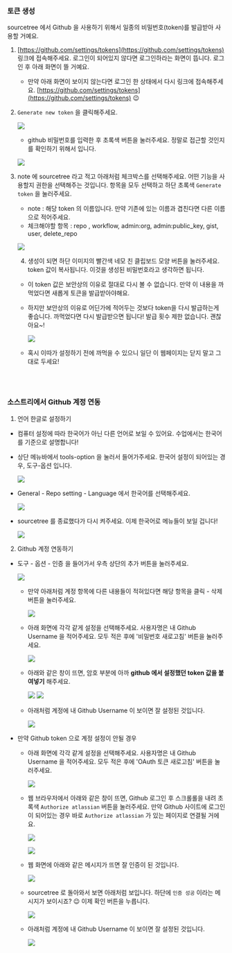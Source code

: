 ### 토큰 생성

sourcetree 에서 Github 을 사용하기 위해서 일종의 비밀번호(token)를 발급받아 사용할 거예요. 

1. [https://github.com/settings/tokens](https://github.com/settings/tokens) 링크에 접속해주세요. 로그인이 되어있지 않다면 로그인하라는 화면이 뜹니다. 로그인 후 아래 화면이 뜰 거예요.  
    - 만약 아래 화면이 보이지 않는다면 로그인 한 상태에서 다시 링크에 접속해주세요. [https://github.com/settings/tokens](https://github.com/settings/tokens) 😉
2. `Generate new token` 을 클릭해주세요. 

    ![](../img/sourcetree/setting/1.png)

    - github 비밀번호를 입력한 후 초록색 버튼을 눌러주세요. 정말로 접근할 것인지를 확인하기 위해서 입니다.

    ![](../img/sourcetree/setting/2.png)
   
3. note 에 sourcetree  라고 적고 아래처럼 체크박스를 선택해주세요. 어떤 기능을 사용할지 권한을 선택해주는 것입니다. 항목을 모두 선택하고 하단 초록색 `Generate token` 을 눌러주세요. 
    - note : 해당 token 의 이름입니다. 만약 기존에 있는 이름과 겹친다면 다른 이름으로 적어주세요.
    - 체크해야할 항목 : repo , workflow, admin:org, admin:public_key, gist, user, delete_repo

    ![](../img/sourcetree/setting/3.png)
   
    4. 생성이 되면 하단 이미지의 빨간색 네모 친 클립보드 모양 버튼을 눌러주세요. token 값이 복사됩니다. 이것을 생성된 비밀번호라고 생각하면 됩니다. 

    - 이 token 값은 보안상의 이유로 절대로 다시 볼 수 없습니다. 만약 이 내용을 까먹었다면 새롭게 토큰을 발급받아야해요.
    - 하지만 보안상의 이유로 어딘가에 적어두는 것보다 token을 다시 발급하는게 좋습니다. 까먹었다면 다시 발급받으면 됩니다! 발급 횟수 제한 없습니다. 괜찮아요~!

        ![](../img/sourcetree/setting/4.png)
      
    - 혹시 이따가 설정하기 전에 까먹을 수 있으니 일단 이 웹페이지는 닫지 말고 그대로 두세요!




<br/><br/>

### 소스트리에서 Github 계정 연동
1. 언어 한글로 설정하기
- 컴퓨터 설정에 따라 한국어가 아닌 다른 언어로 보일 수 있어요. 수업에서는 한국어를 기준으로 설명합니다!
- 상단 메뉴바에서 tools-option 을 눌러서 들어가주세요. 한국어 설정이 되어있는 경우, 도구-옵션 입니다.

    ![](../img/sourcetree/setting/l1.png)
- General - Repo setting - Language 에서 한국어를 선택해주세요.

    ![](../img/sourcetree/setting/l2.png)

- sourcetree 를 종료했다가 다시 켜주세요. 이제 한국어로 메뉴들이 보일 겁니다!

    ![](../img/sourcetree/setting/l3.png)
2. Github 계정 연동하기

- 도구 - 옵션 - 인증 을 들어가서 우측 상단의 추가 버튼을 눌러주세요.

    ![](../img/sourcetree/setting/5.png)
    - 만약 아래처럼 계정 항목에 다른 내용들이 적혀있다면 해당 항목을 클릭 - 삭제 버튼을 눌러주세요.

        ![](../img/sourcetree/setting/6.jpg)

    - 아래 화면에 각각 같게 설정을 선택해주세요. 사용자명은 내 Github Username 을 적어주세요. 모두 적은 후에 '비밀번호 새로고침' 버튼을 눌러주세요.

        ![](../img/sourcetree/setting/7.png)

    - 아래와 같은 창이 뜨면, 암호 부분에 아까 **github 에서 설정했던 token 값을 붙여넣기** 해주세요.

        ![](../img/sourcetree/setting/8.png)
        ![](../img/sourcetree/setting/9.png)
    - 아래처럼 계정에 내 Github Username 이 보이면 잘 설정된 것입니다.

        ![](../img/sourcetree/setting/10.jpg)

- 만약 Github token 으로 계정 설정이 안될 경우
    - 아래 화면에 각각 같게 설정을 선택해주세요. 사용자명은 내 Github Username 을 적어주세요. 모두 적은 후에 'OAuth 토큰 새로고침' 버튼을 눌러주세요.

        ![](../img/sourcetree/setting/11.png)

    - 웹 브라우저에서 아래와 같은 창이 뜨면, Github 로그인 후 스크롤롤을 내려 초록색 `Authorize atlassian` 버튼을 눌러주세요. 만약 Github 사이트에 로그인이 되어있는 경우 바로  `Authorize atlassian` 가 있는 페이지로 연결될 거에요.

        ![](../img/sourcetree/setting/12.png)

        ![](./img/sourcetree/setting/13.png)

    - 웹 화면에 아래와 같은 메시지가 뜨면 잘 인증이 된 것입니다.

        ![](../img/sourcetree/setting/14.png)

    - sourcetree 로 돌아와서 보면 아래처럼 보입니다. 하단에 `인증 성공` 이라는 메시지가 보이시죠? 😉 이제 확인 버튼을 누릅니다.

        ![](../img/sourcetree/setting/15.png)

    - 아래처럼 계정에 내 Github Username 이 보이면 잘 설정된 것입니다.

        ![](../img/sourcetree/setting/16.jpg)
